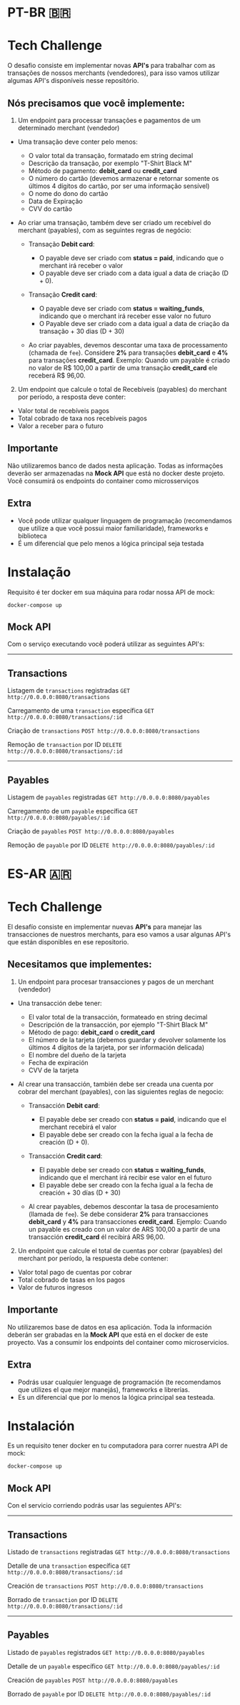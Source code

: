# PT-BR 🇧🇷
# Tech Challenge
O desafio consiste em implementar novas **API's** para trabalhar com as transações de nossos merchants (vendedores),
para isso vamos utilizar algumas API's disponíveis nesse repositório.

## Nós precisamos que você implemente:

1. Um endpoint para processar transações e pagamentos de um determinado merchant (vendedor)
  * Uma transação deve conter pelo menos:
  	* O valor total da transação, formatado em string decimal
  	* Descrição da transação, por exemplo "T-Shirt Black M"
  	* Método de pagamento: **debit_card** ou **credit_card**
  	* O número do cartão (devemos armazenar e retornar somente os últimos 4 dígitos do cartão, por ser uma informação sensível)
  	* O nome do dono do cartão
  	* Data de Expiração
  	* CVV do cartão

* Ao criar uma transação, também deve ser criado um recebível do merchant (payables), com as seguintes regras de negócio:
  * Transação **Debit card**:
      * O payable deve ser criado com **status = paid**, indicando que o merchant irá receber o valor
      * O payable deve ser criado com a data igual a data de criação (D + 0).

  * Transação **Credit card**:
      * O payable deve ser criado com **status = waiting_funds**, indicando que o merchant irá receber esse valor no futuro
      * O Payable deve ser criado com a data igual a data de criação da transação  + 30 dias (D + 30)

  * Ao criar payables, devemos descontar uma taxa de processamento (chamada de `fee`). Considere **2%** para transações **debit_card**
e **4%** para transações **credit_card**. Exemplo: Quando um payable é criado no valor de R$ 100,00 a partir de uma transação **credit_card**  ele receberá R$ 96,00.

2. Um endpoint que calcule o total de Recebíveis (payables) do merchant por período, a resposta deve conter:
  * Valor total de recebíveis pagos
  * Total cobrado de taxa nos recebíveis pagos
  * Valor a receber para o futuro

## Importante
Não utilizaremos banco de dados nesta aplicação. Todas as informações deverão ser armazenadas na **Mock API** que está no docker deste projeto. Você consumirá os endpoints do container como microsserviços

## Extra
- Você pode utilizar qualquer linguagem de programação (recomendamos que utilize a que você possui maior familiaridade), frameworks e biblioteca
- É um diferencial que pelo menos a lógica principal seja testada

# Instalação
Requisito é ter docker em sua máquina para rodar nossa API de mock:

```
docker-compose up
```

## Mock API
Com o serviço executando você poderá utilizar as seguintes API's:

---

## Transactions
Listagem de `transactions` registradas
`GET http://0.0.0.0:8080/transactions`

Carregamento de uma `transaction` específica
`GET http://0.0.0.0:8080/transactions/:id`

Criação de `transactions`
`POST http://0.0.0.0:8080/transactions`

Remoção de `transaction` por ID
`DELETE http://0.0.0.0:8080/transactions/:id`

---

## Payables
Listagem de `payables` registradas
`GET http://0.0.0.0:8080/payables`

Carregamento de um `payable` específica
`GET http://0.0.0.0:8080/payables/:id`

Criação de `payables`
`POST http://0.0.0.0:8080/payables`

Remoção de `payable` por ID
`DELETE http://0.0.0.0:8080/payables/:id`

# ES-AR 🇦🇷
# Tech Challenge
El desafío consiste en implementar nuevas **API's** para manejar las transacciones de nuestros merchants,
para eso vamos a usar algunas API's que están disponibles en ese repositorio.

## Necesitamos que implementes:

1. Un endpoint para procesar transacciones y pagos de un merchant (vendedor)
  * Una transacción debe tener:
  	* El valor total de la transacción, formateado en string decimal
  	* Descripción de la transacción, por ejemplo "T-Shirt Black M"
  	* Método de pago: **debit_card** o **credit_card**
  	* El número de la tarjeta (debemos guardar y devolver solamente los últimos 4 dígitos de la tarjeta, por ser información delicada)
  	* El nombre del dueño de la tarjeta
  	* Fecha de expiración
  	* CVV de la tarjeta

* Al crear una transacción, también debe ser creada una cuenta por cobrar del merchant (payables), con las siguientes reglas de negocio:
  * Transacción **Debit card**:
      * El payable debe ser creado con **status = paid**, indicando que el merchant recebirá el valor
      * El payable debe ser creado con la fecha igual a la fecha de creación (D + 0).

  * Transacción **Credit card**:
      * El payable debe ser creado con  **status = waiting_funds**, indicando que el merchant irá recibir ese valor en el futuro
      * El payable debe ser creado con la fecha igual a la fecha de creación + 30 días (D + 30)

  * Al crear payables, debemos descontar la tasa de procesamiento (llamada de `fee`). Se debe considerar **2%** para transacciones **debit_card**
y **4%** para transacciones **credit_card**. Ejemplo: Cuando un payable es creado con un valor de ARS 100,00 a partir de una transacción **credit_card**  él recibirá ARS 96,00.

2. Un endpoint que calcule el total de cuentas por cobrar (payables) del merchant por período, la respuesta debe contener:
  * Valor total pago de cuentas por cobrar
  * Total cobrado de tasas en los pagos
  * Valor de futuros ingresos
  

## Importante
No utilizaremos base de datos en esa aplicación. Toda la información deberán ser grabadas en la **Mock API** que está en el docker de este proyecto. Vas a consumir los endpoints del container como microservicios.

## Extra
- Podrás usar cualquier lenguage de programación (te recomendamos que utilizes el que mejor manejás), frameworks e librerías.
- Es un diferencial que por lo menos la lógica principal sea testeada.

# Instalación
Es un requisito tener docker en tu computadora para correr nuestra API de mock:

```
docker-compose up
```

## Mock API
Con el servicio corriendo podrás usar las seguientes API's:

---

## Transactions
Listado de `transactions` registradas
`GET http://0.0.0.0:8080/transactions`

Detalle de una `transaction` específica
`GET http://0.0.0.0:8080/transactions/:id`

Creación de `transactions`
`POST http://0.0.0.0:8080/transactions`

Borrado de `transaction` por ID
`DELETE http://0.0.0.0:8080/transactions/:id`

---

## Payables
Listado de `payables` registrados
`GET http://0.0.0.0:8080/payables`

Detalle de un `payable` específico
`GET http://0.0.0.0:8080/payables/:id`

Creación de `payables`
`POST http://0.0.0.0:8080/payables`

Borrado de `payable` por ID
`DELETE http://0.0.0.0:8080/payables/:id`

